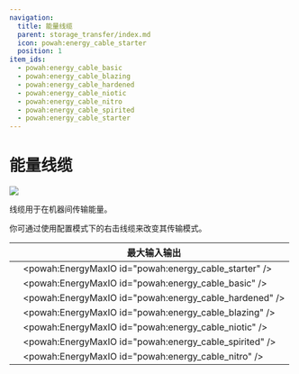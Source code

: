 ```yaml
---
navigation:
  title: 能量线缆
  parent: storage_transfer/index.md
  icon: powah:energy_cable_starter
  position: 1
item_ids:
  - powah:energy_cable_basic
  - powah:energy_cable_blazing
  - powah:energy_cable_hardened
  - powah:energy_cable_niotic
  - powah:energy_cable_nitro
  - powah:energy_cable_spirited
  - powah:energy_cable_starter
---
```


# 能量线缆

![](./energy_cable.png)

线缆用于在机器间传输能量。 

你可通过使用配置模式下的<ItemLink id="powah:wrench" />右击线缆来改变其传输模式。 

|                                               | 最大输入输出                                                 |
| --------------------------------------------- | ------------------------------------------------------ |
| <ItemLink id="powah:energy_cable_starter" />  | <powah:EnergyMaxIO id="powah:energy_cable_starter" />  |
| <ItemLink id="powah:energy_cable_basic" />    | <powah:EnergyMaxIO id="powah:energy_cable_basic" />    |
| <ItemLink id="powah:energy_cable_hardened" /> | <powah:EnergyMaxIO id="powah:energy_cable_hardened" /> |
| <ItemLink id="powah:energy_cable_blazing" />  | <powah:EnergyMaxIO id="powah:energy_cable_blazing" />  |
| <ItemLink id="powah:energy_cable_niotic" />   | <powah:EnergyMaxIO id="powah:energy_cable_niotic" />   |
| <ItemLink id="powah:energy_cable_spirited" /> | <powah:EnergyMaxIO id="powah:energy_cable_spirited" /> |
| <ItemLink id="powah:energy_cable_nitro" />    | <powah:EnergyMaxIO id="powah:energy_cable_nitro" />    |

<Row>
<RecipesFor id="powah:energy_cable_starter" />
<RecipesFor id="powah:energy_cable_basic" />
<RecipesFor id="powah:energy_cable_hardened" />
<RecipesFor id="powah:energy_cable_blazing" />
<RecipesFor id="powah:energy_cable_niotic" />
<RecipesFor id="powah:energy_cable_spirited" />
<RecipesFor id="powah:energy_cable_nitro" />
</Row>